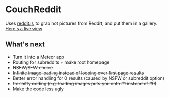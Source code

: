 CouchReddit
===========

Uses [reddit.js](https://github.com/sahilm/reddit.js) to grab hot pictures from Reddit, and put them in a gallery.
[Here's a live view](http://redditbrowse.s3-website-eu-west-1.amazonaws.com/)

## What's next

- Turn it into a Meteor app
- Routing for subreddits + make root homepage
- ~~NSFW/SFW choice~~
- ~~Infinite image loading instead of looping over first page results~~
- Better error handling for 0 results (caused by NSFW or subreddit option)
- ~~fix shitty coding (e.g. loading images puts you onto #1 instead of #0)~~ 
- Make the code less ugly
